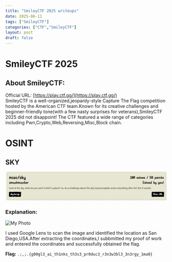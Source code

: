 ```yaml
---
title: "SmileyCTF 2025 writeups"
date: 2025-06-11
tags: ["SmileyCTF"]
categories: ["CTF","SmileyCTF"]
layout: post
draft: false
---
```


# **SmileyCTF 2025**


## **About SmileyCTF:**
Official URL: [https://play.ctf.gg/](https://play.ctf.gg/)  <br>
SmileyCTF is a well-organized,jeopardy-style Capture The Flag competition hosted by the 
American CTF team.Known for its creative challenges and beginner-friendly tone(with a few nasty surprises for veterans),SmileyCTF 2025 did not disappoint! The CTF featured a wide range of categories including Pwn,Crypto,Web,Reversing,Misc,Block chain.



# OSINT

## SKY

![alt text](/assets\img\Skychallenge.png)


### Explanation:

<img src="/assets\img\challenge.png" alt="My Photo" width="300" height="200" />

I used Google Lens to scan the image and identified the location as San Diego,USA.After extracting the coordinates,I subbmitted my proof of work and entered the coordinates and successfully obtained the flag.




**Flag:** `.;,;.{g00gl3_ai_th1nks_th3s3_pr0duc3_r3n3w3bl3_3n3rgy_1ma0}`


